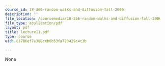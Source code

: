 ```yaml
---
course_id: 18-366-random-walks-and-diffusion-fall-2006
description: ''
file_location: /coursemedia/18-366-random-walks-and-diffusion-fall-2006/01786ef7e380ceb0b53fa723429c4c1b_lecture11.pdf
file_type: application/pdf
layout: pdf
title: lecture11.pdf
type: course
uid: 01786ef7e380ceb0b53fa723429c4c1b

---
```

None